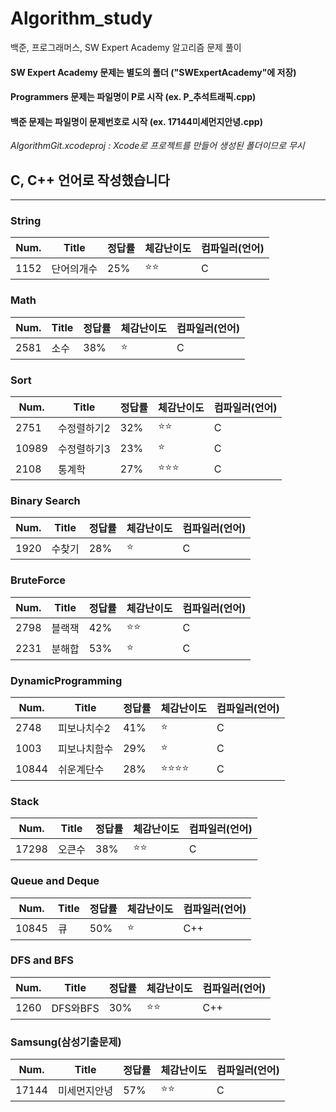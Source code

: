 # Algorithm_study
백준, 프로그래머스, SW Expert Academy 알고리즘 문제 풀이

#### SW Expert Academy 문제는 별도의 폴더 ("SWExpertAcademy"에 저장)
#### Programmers 문제는 파일명이 P로 시작 (ex. P_추석트래픽.cpp)
#### 백준 문제는 파일명이 문제번호로 시작 (ex. 17144미세먼지안녕.cpp)


*AlgorithmGit.xcodeproj : Xcode로 프로젝트를 만들어 생성된 폴더이므로 무시*

## C, C++ 언어로 작성했습니다 ##
------------------------------------

### String ###

| Num. | Title | 정답률 | 체감난이도 | 컴파일러(언어) |
|---|---|---|---|---|
|1152|단어의개수|25%|:star::star:|C|


### Math ###

| Num. | Title | 정답률 | 체감난이도 | 컴파일러(언어) |
|---|---|---|---|---|
|2581|소수|38%|:star:|C|


### Sort ###

| Num. | Title | 정답률 | 체감난이도 | 컴파일러(언어) |
|---|---|---|---|---|
|2751|수정렬하기2|32%|:star::star:|C|
|10989|수정렬하기3|23%|:star:|C|
|2108|통계학|27%|:star::star::star:|C|

### Binary Search ###

| Num. | Title | 정답률 | 체감난이도 | 컴파일러(언어) |
|---|---|---|---|---|
|1920|수찾기|28%|:star:|C|


### BruteForce ###

| Num. | Title | 정답률 | 체감난이도 | 컴파일러(언어) |
|---|---|---|---|---|
|2798|블랙잭|42%|:star::star:|C|
|2231|분해합|53%|:star:|C|


### DynamicProgramming ###

| Num. | Title | 정답률 | 체감난이도 | 컴파일러(언어) |
|---|---|---|---|---|
|2748|피보나치수2|41%|:star:|C|
|1003|피보나치함수|29%|:star:|C|
|10844|쉬운계단수|28%|:star::star::star::star:|C|


### Stack ###
| Num. | Title | 정답률 | 체감난이도 | 컴파일러(언어) |
|---|---|---|---|---|
|17298|오큰수|38%|:star::star:|C|

### Queue and Deque ###

| Num. | Title | 정답률 | 체감난이도 | 컴파일러(언어) |
|---|---|---|---|---|
|10845|큐|50%|:star:|C++|


### DFS and BFS ###

| Num. | Title | 정답률 | 체감난이도 | 컴파일러(언어) |
|---|---|---|---|---|
|1260|DFS와BFS|30%|:star::star:|C++|


### Samsung(삼성기출문제) ###

| Num. | Title | 정답률 | 체감난이도 | 컴파일러(언어) |
|---|---|---|---|---|
|17144|미세먼지안녕|57%|:star::star:|C|



